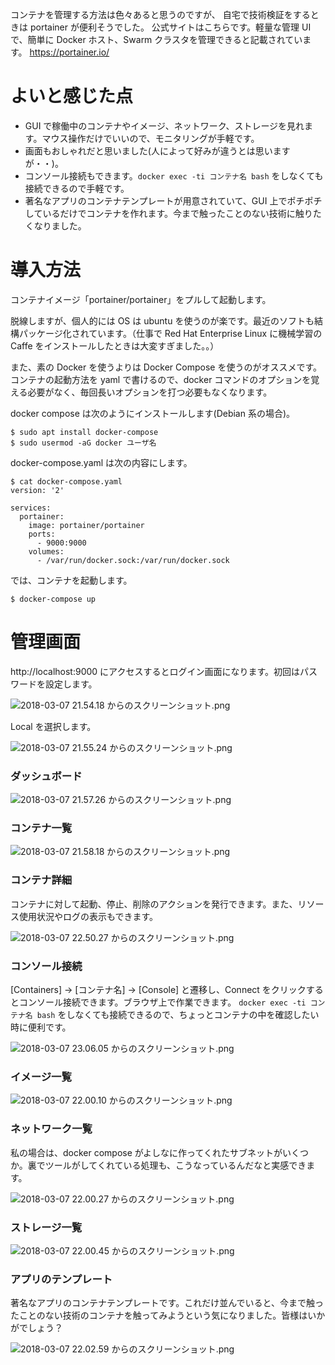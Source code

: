 コンテナを管理する方法は色々あると思うのですが、 自宅で技術検証をするときは portainer が便利そうでした。
公式サイトはこちらです。軽量な管理 UI で、簡単に Docker ホスト、Swarm クラスタを管理できると記載されています。
https://portainer.io/

# よいと感じた点

* GUI で稼働中のコンテナやイメージ、ネットワーク、ストレージを見れます。マウス操作だけでいいので、モニタリングが手軽です。
* 画面もおしゃれだと思いました(人によって好みが違うとは思いますが・・)。
* コンソール接続もできます。```docker exec -ti コンテナ名 bash``` をしなくても接続できるので手軽です。
* 著名なアプリのコンテナテンプレートが用意されていて、GUI 上でポチポチしているだけでコンテナを作れます。今まで触ったことのない技術に触りたくなりました。

# 導入方法

コンテナイメージ「portainer/portainer」をプルして起動します。

脱線しますが、個人的には OS は ubuntu を使うのが楽です。最近のソフトも結構パッケージ化されています。（仕事で Red Hat Enterprise Linux に機械学習の Caffe をインストールしたときは大変すぎました。。）

また、素の Docker を使うよりは Docker Compose を使うのがオススメです。コンテナの起動方法を yaml で書けるので、docker コマンドのオプションを覚える必要がなく、毎回長いオプションを打つ必要もなくなります。

docker compose は次のようにインストールします(Debian 系の場合)。

```
$ sudo apt install docker-compose
$ sudo usermod -aG docker ユーザ名
```

docker-compose.yaml は次の内容にします。

```
$ cat docker-compose.yaml
version: '2'

services:
  portainer:
    image: portainer/portainer
    ports:
      - 9000:9000
    volumes:
      - /var/run/docker.sock:/var/run/docker.sock
```

では、コンテナを起動します。

```
$ docker-compose up
```

# 管理画面

http://localhost:9000 にアクセスするとログイン画面になります。初回はパスワードを設定します。

![2018-03-07 21.54.18 からのスクリーンショット.png](https://qiita-image-store.s3.amazonaws.com/0/48133/885c0437-f108-c9d9-5d0d-4a2dc5efbc03.png)

Local を選択します。

![2018-03-07 21.55.24 からのスクリーンショット.png](https://qiita-image-store.s3.amazonaws.com/0/48133/7020ad1f-1a4b-4d4a-9511-e05607334d04.png)

### ダッシュボード

![2018-03-07 21.57.26 からのスクリーンショット.png](https://qiita-image-store.s3.amazonaws.com/0/48133/6e86d8c8-9d08-8427-7a6d-77a1b5434684.png)

### コンテナ一覧

![2018-03-07 21.58.18 からのスクリーンショット.png](https://qiita-image-store.s3.amazonaws.com/0/48133/57de9dc9-5a5c-cc29-f3d5-1a9ec0e7c374.png)

### コンテナ詳細

コンテナに対して起動、停止、削除のアクションを発行できます。また、リソース使用状況やログの表示もできます。

![2018-03-07 22.50.27 からのスクリーンショット.png](https://qiita-image-store.s3.amazonaws.com/0/48133/f27ecc95-164d-74ad-590d-c7485461cbee.png)

### コンソール接続

[Containers] → [コンテナ名] → [Console] と遷移し、Connect をクリックするとコンソール接続できます。ブラウザ上で作業できます。
```docker exec -ti コンテナ名 bash``` をしなくても接続できるので、ちょっとコンテナの中を確認したい時に便利です。

![2018-03-07 23.06.05 からのスクリーンショット.png](https://qiita-image-store.s3.amazonaws.com/0/48133/8a33b639-6c11-8f21-8d81-9ff8116f1231.png)

### イメージ一覧

![2018-03-07 22.00.10 からのスクリーンショット.png](https://qiita-image-store.s3.amazonaws.com/0/48133/4d358b58-8976-7085-8ef2-19c9eb733b40.png)

### ネットワーク一覧

私の場合は、docker compose がよしなに作ってくれたサブネットがいくつか。裏でツールがしてくれている処理も、こうなっているんだなと実感できます。

![2018-03-07 22.00.27 からのスクリーンショット.png](https://qiita-image-store.s3.amazonaws.com/0/48133/61999446-1ed9-a2e6-84f2-942145b8e90b.png)

### ストレージ一覧

![2018-03-07 22.00.45 からのスクリーンショット.png](https://qiita-image-store.s3.amazonaws.com/0/48133/e1edce22-f2ad-cb6e-72e3-f95d7699eeca.png)

### アプリのテンプレート

著名なアプリのコンテナテンプレートです。これだけ並んでいると、今まで触ったことのない技術のコンテナを触ってみようという気になりました。皆様はいかがでしょう？

![2018-03-07 22.02.59 からのスクリーンショット.png](https://qiita-image-store.s3.amazonaws.com/0/48133/54a39da8-f8f3-ca55-2db2-26946710dfaa.png)
